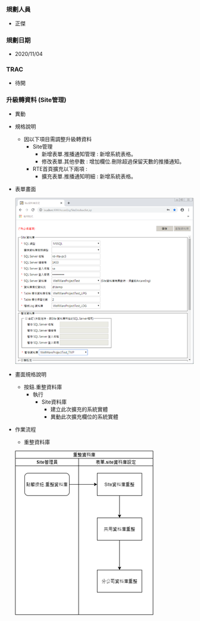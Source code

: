 ### <div id="user">規劃人員</div>
* 正傑

### <div id="updatedate">規劃日期</div>
* 2020/11/04

### <div id="trac">TRAC</div>
* 待開

### <div id="sitemanage_2">升級轉資料 <path>(Site管理)</path></div>
* 異動
* 規格說明
    * 因以下項目需調整升級轉資料
        * Site管理
            * 新增表單.推播通知管理 : 新增系統表格。
            * 修改表單.其他參數 : 增加欄位.刪除超過保留天數的推播通知。
        * RTE首頁擴充以下兩項 :
            * 擴充表單.推播通知明細 : 新增系統表格。
* 表單畫面

    ![Alt sitedatabaseset](./img/SiteDatabaseSet.png)   
* 畫面規格說明
    * 按鈕.重整資料庫
        * 執行
            * Site資料庫
                * 建立此次擴充的系統實體
                * 異動此次擴充欄位的系統實體
* 作業流程
    * 重整資料庫

    ![Alt sitedatabaseset_sa1](./img/sitedatabaseset_sa1.png)
